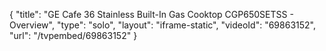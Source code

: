 {
    "title": "GE Cafe 36 Stainless Built-In Gas Cooktop CGP650SETSS - Overview",
    "type": "solo",
    "layout": "iframe-static",
    "videoId": "69863152",
    "url": "\/tvpembed\/69863152"
}